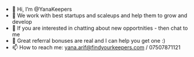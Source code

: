 - 👋 Hi, I’m @YanaKeepers
- 👀 We work with best startups and scaleups and help them to grow and develop
- 🌱 If you are interested in chatting about new opportnities - then chat to me 
- 💞️ Great referral bonuses are real and I can help you get one :) 
- 📫 How to reach me: yana.arif@findyourkeepers.com / 07507871121
